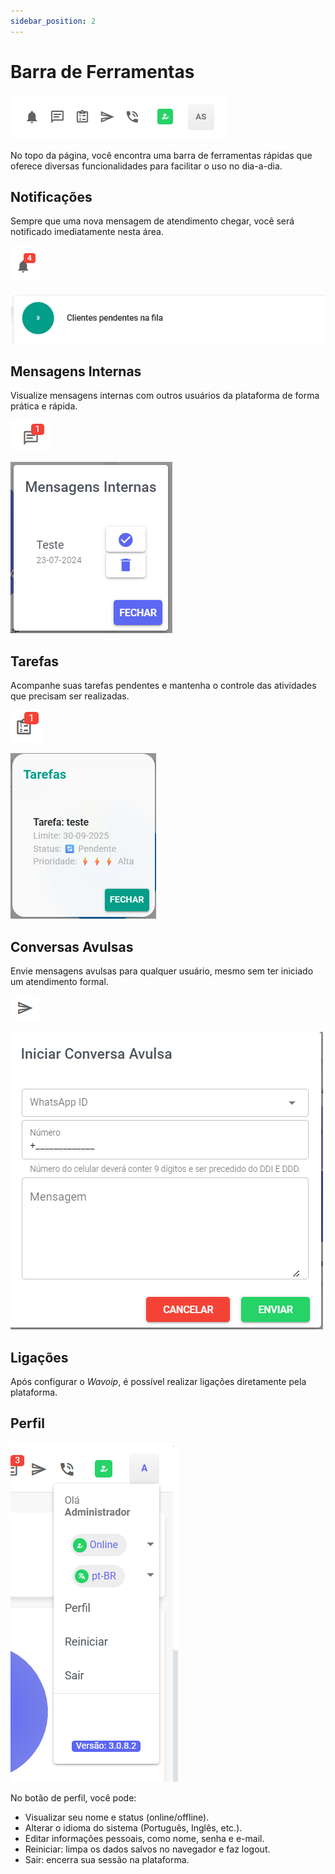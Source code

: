 ```yaml
---
sidebar_position: 2
---
```


# Barra de Ferramentas

![Barra de Ferramenta](assets/barraFe.png)

No topo da página, você encontra uma barra de ferramentas rápidas que oferece diversas funcionalidades para facilitar o uso no dia-a-dia.

## Notificações

Sempre que uma nova mensagem de atendimento chegar, você será notificado imediatamente nesta área.

![alt text](assets1/image-62.png)

![alt text](assets1/image-63.png)

## Mensagens Internas

Visualize mensagens internas com outros usuários da plataforma de forma prática e rápida.

![alt text](assets1/image-57.png)

![alt text](assets1/image-58.png)

## Tarefas

Acompanhe suas tarefas pendentes e mantenha o controle das atividades que precisam ser realizadas.

![alt text](assets1/image-59.png)

![alt text](assets1/image-60.png)

## Conversas Avulsas

Envie mensagens avulsas para qualquer usuário, mesmo sem ter iniciado um atendimento formal.

![alt text](assets1/image-64.png)

![alt text](assets1/image-61.png)

## Ligações

Após configurar o *Wavoip*, é possível realizar ligações diretamente pela plataforma.

## Perfil

![alt text](assets1/image-65.png)

No botão de perfil, você pode:
- Visualizar seu nome e status (online/offline).
- Alterar o idioma do sistema (Português, Inglês, etc.).
- Editar informações pessoais, como nome, senha e e-mail.
- Reiniciar: limpa os dados salvos no navegador e faz logout.
- Sair: encerra sua sessão na plataforma.
